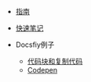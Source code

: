 - [指南](/zh-cn/guide.md "指南")
- [快速笔记](/zh-cn/notepad.md "快速笔记")

- Docsfiy例子
    - [代码块和复制代码](/zh-cn/codeBlockAndCopy.md "代码块和复制代码")
    - [Codepen](/zh-cn/codepen.md "Codepen")